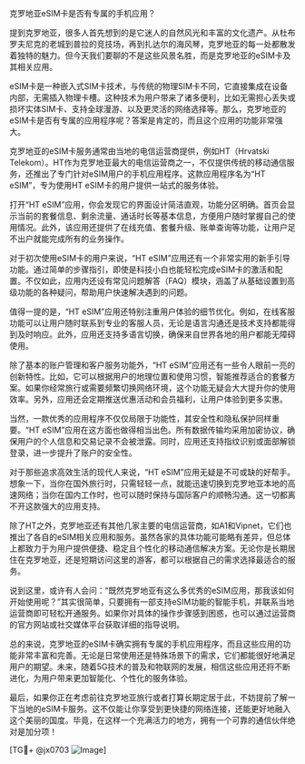 克罗地亚eSIM卡是否有专属的手机应用？

提到克罗地亚，很多人首先想到的是它迷人的自然风光和丰富的文化遗产。从杜布罗夫尼克的老城到普拉的竞技场，再到扎达尔的海风琴，克罗地亚的每一处都散发着独特的魅力。但今天我们要聊的不是这些风景名胜，而是克罗地亚的eSIM卡及其相关应用。

eSIM卡是一种嵌入式SIM卡技术，与传统的物理SIM卡不同，它直接集成在设备内部，无需插入物理卡槽。这种技术为用户带来了诸多便利，比如无需担心丢失或损坏实体SIM卡、支持全球漫游、以及更灵活的网络选择等。那么，克罗地亚的eSIM卡是否有专属的应用程序呢？答案是肯定的，而且这个应用的功能非常强大。

克罗地亚的eSIM卡服务通常由当地的电信运营商提供，例如HT（Hrvatski Telekom）。HT作为克罗地亚最大的电信运营商之一，不仅提供传统的移动通信服务，还推出了专门针对eSIM用户的手机应用程序。这款应用程序名为“HT eSIM”，专为使用HT eSIM卡的用户提供一站式的服务体验。

打开“HT eSIM”应用，你会发现它的界面设计简洁直观，功能分区明确。首页会显示当前的套餐信息、剩余流量、通话时长等基本信息，方便用户随时掌握自己的使用情况。此外，该应用还提供了在线充值、套餐升级、账单查询等功能，让用户足不出户就能完成所有的业务操作。

对于初次使用eSIM卡的用户来说，“HT eSIM”应用还有一个非常实用的新手引导功能。通过简单的步骤指引，即使是科技小白也能轻松完成eSIM卡的激活和配置。不仅如此，应用内还设有常见问题解答（FAQ）模块，涵盖了从基础设置到高级功能的各种疑问，帮助用户快速解决遇到的问题。

值得一提的是，“HT eSIM”应用还特别注重用户体验的细节优化。例如，在线客服功能可以让用户随时联系到专业的客服人员，无论是语言沟通还是技术支持都能得到及时响应。此外，应用还支持多语言切换，确保来自世界各地的用户都能无障碍使用。

除了基本的账户管理和客户服务功能外，“HT eSIM”应用还有一些令人眼前一亮的创新特性。比如，它可以根据用户的地理位置和使用习惯，智能推荐适合的套餐方案。如果你经常旅行或需要频繁切换网络环境，这个功能无疑会大大提升你的使用效率。另外，应用还会定期推送优惠活动和会员福利，让用户体验到更多实惠。

当然，一款优秀的应用程序不仅仅局限于功能性，其安全性和隐私保护同样重要。“HT eSIM”应用在这方面也做得相当出色。所有数据传输均采用加密协议，确保用户的个人信息和交易记录不会被泄露。同时，应用还支持指纹识别或面部解锁登录，进一步提升了账户的安全性。

对于那些追求高效生活的现代人来说，“HT eSIM”应用无疑是不可或缺的好帮手。想象一下，当你在国外旅行时，只需轻轻一点，就能迅速切换到克罗地亚本地的高速网络；当你在国内工作时，也可以随时保持与国际客户的顺畅沟通。这一切都离不开这款强大的应用支持。

除了HT之外，克罗地亚还有其他几家主要的电信运营商，如A1和Vipnet，它们也推出了各自的eSIM相关应用和服务。虽然各家的具体功能可能略有差异，但总体上都致力于为用户提供便捷、稳定且个性化的移动通信解决方案。无论你是长期居住在克罗地亚，还是短期访问这里的游客，都可以根据自己的需求选择最适合的服务。

说到这里，或许有人会问：“既然克罗地亚有这么多优秀的eSIM应用，那我该如何开始使用呢？”其实很简单，只要拥有一部支持eSIM功能的智能手机，并联系当地运营商即可轻松开通服务。如果你对具体的操作步骤感到困惑，也可以通过运营商的官方网站或社交媒体平台获取详细的指导说明。

总的来说，克罗地亚的eSIM卡确实拥有专属的手机应用程序，而且这些应用的功能非常丰富和完善。无论是日常使用还是特殊场景下的需求，它们都能很好地满足用户的期望。未来，随着5G技术的普及和物联网的发展，相信这些应用还将不断进化，为用户带来更加智能化、个性化的服务体验。

最后，如果你正在考虑前往克罗地亚旅行或者打算长期定居于此，不妨提前了解一下当地的eSIM卡服务。这不仅能让你享受到更快捷的网络连接，还能更好地融入这个美丽的国度。毕竟，在这样一个充满活力的地方，拥有一个可靠的通信伙伴绝对是加分项！

[TG💪+ @jx0703 ![Image](https://github.com/user-attachments/assets/dbca1d08-cadb-493c-b0ec-ad6f7a83f270)]